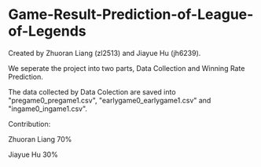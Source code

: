 # Game-Result-Prediction-of-League-of-Legends
Created by Zhuoran Liang (zl2513) and Jiayue Hu (jh6239).

We seperate the project into two parts, Data Collection and Winning Rate Prediction.

The data collected by Data Colection are saved into "pregame0_pregame1.csv", "earlygame0_earlygame1.csv" and "ingame0_ingame1.csv".

Contribution:

Zhuoran Liang 70%

Jiayue Hu 30%
